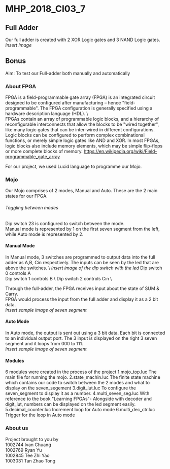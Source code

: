 # MHP_2018_CI03_7

## Full Adder
Our full adder is created with 2 XOR Logic gates and 3 NAND Logic gates. \
*Insert Image* 

## Bonus
Aim: To test our Full-adder both manually and automatically
### About FPGA
FPGA is a field-programmable gate array (FPGA) is an integrated circuit designed to be configured after manufacturing – hence "field-programmable". The FPGA configuration is generally specified using a hardware description language (HDL). \ 
\
FPGAs contain an array of programmable logic blocks, and a hierarchy of reconfigurable interconnects that allow the blocks to be "wired together", like many logic gates that can be inter-wired in different configurations. Logic blocks can be configured to perform complex combinational functions, or merely simple logic gates like AND and XOR. In most FPGAs, logic blocks also include memory elements, which may be simple flip-flops or more complete blocks of memory. 
https://en.wikipedia.org/wiki/Field-programmable_gate_array 

For our project, we used Lucid language to programme our Mojo.

### Mojo
Our Mojo comprises of 2 modes, Manual and Auto. These are the 2 main states for our FPGA.

###### Toggling between modes
Dip switch 23 is configured to switch between the mode. \
Manual mode is represented by 1 on the first seven segment from the left, while Auto mode is represented by 2.

#### Manual Mode
In Manual mode, 3 switches are programmed to output data into the full adder as A,B, Cin respectively. The inputs can be seen by the led that are above the switches. \ 
*Insert image of the dip switch with the led*
Dip switch 0 controls A \
Dip switch 1 controls B \ 
Dip switch 2 controls Cin \ 

Through the full-adder, the FPGA receives input about the state of SUM & Carry. \
FPGA would process the input from the full adder and display it as a 2 bit data. \
*Insert sample image of seven segment*

#### Auto Mode
In Auto mode, the output is sent out using a 3 bit data. Each bit is connected to an individual output port. The 3 input is displayed on the right 3 seven segment and it loops from 000 to 111. \
*Insert sample image of seven segment*

#### Modules
6 modules were created in the process of the project
1.mojo_top.luc
The main file for running the mojo.
2.state_machin.luc
The finite state machine which contains our code to switch between the 2 modes and what to display on the seven_segement
3.digit_lut.luc
To configure the seven_segment to display it as a number.
4.multi_seven_seg.luc
With reference to the book "Learning FPGAs"- Alongside with decoder and digit_lut, numbers can be displayed on the led segment easily. 
5.decimal_counter.luc
Increment loop for Auto mode
6.multi_dec_ctr.luc
Trigger for the loop in Auto mode

### About us
Project brought to you by \
1002744 Ivan Chuang \
1002769 Ryan Yu \
1002845 Tee Zhi Yao \
1003031 Tan Zhao Tong
